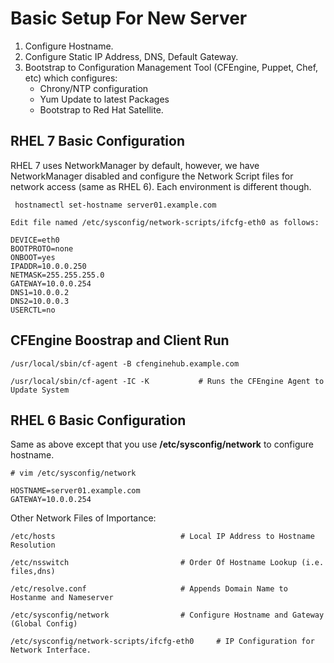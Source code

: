 # Basic Setup For New Server

1. Configure Hostname.
2. Configure Static IP Address, DNS, Default Gateway.
3. Bootstrap to Configuration Management Tool (CFEngine, Puppet, Chef, etc) which configures:
    - Chrony/NTP configuration
    - Yum Update to latest Packages
    - Bootstrap to Red Hat Satellite.
  
  ## RHEL 7 Basic Configuration
 
 RHEL 7 uses NetworkManager by default, however, we have NetworkManager disabled and configure the Network Script files for network access (same as RHEL 6). Each environment is different though.
 ```
  hostnamectl set-hostname server01.example.com
  
 Edit file named /etc/sysconfig/network-scripts/ifcfg-eth0 as follows:

DEVICE=eth0
BOOTPROTO=none
ONBOOT=yes
IPADDR=10.0.0.250
NETMASK=255.255.255.0
GATEWAY=10.0.0.254
DNS1=10.0.0.2
DNS2=10.0.0.3
USERCTL=no
```
## CFEngine Boostrap and Client Run

```
/usr/local/sbin/cf-agent -B cfenginehub.example.com

/usr/local/sbin/cf-agent -IC -K           # Runs the CFEngine Agent to Update System
```

 ## RHEL 6 Basic Configuration
 
 Same as above except that you use **/etc/sysconfig/network** to configure hostname.
  ```
  # vim /etc/sysconfig/network
  
  HOSTNAME=server01.example.com
  GATEWAY=10.0.0.254
  ```
  
  Other Network Files of Importance:
  ```
  /etc/hosts                            # Local IP Address to Hostname Resolution
  
  /etc/nsswitch                         # Order Of Hostname Lookup (i.e. files,dns)
  
  /etc/resolve.conf                     # Appends Domain Name to Hostanme and Nameserver
  
  /etc/sysconfig/network                # Configure Hostname and Gateway (Global Config)
  
  /etc/sysconfig/network-scripts/ifcfg-eth0     # IP Configuration for Network Interface.
  ```
